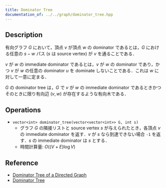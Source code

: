 ```yaml
---
title: Dominator Tree
documentation_of: ../../graph/dominator_tree.hpp
---
```


## Description

有向グラフ $G$ において，頂点 $v$ が頂点 $w$ の dominator であるとは，$G$ における任意の $s-w$ パス ($s$ は source vertex) が $v$ を通ることである．

$v$ が $w$ の immediate dominator であるとは，$v$ が $w$ の dominator であり，かつ $v$ が $w$ の任意の dominator $u$ を dominate しないことである．これは $w$ に対して一意に定まる．

$G$ の dominator tree は，$G$ で $v$ が $w$ の immediate dominator であるときかつそのときに限り有向辺 $(v, w)$ が存在するような有向木である．

## Operations

- `vector<int> dominator_tree(vector<vector<int>> G, int s)`
    - グラフ $G$ の隣接リストと source vertex $s$ が与えられたとき，各頂点 $v$ の immediate dominator を返す．$v$ が $s$ なら到達できない場合 `-1` を返す．$s$ の immediate dominator は $s$ とする．
    - 時間計算量: $O((V + E) \log V)$

## Reference

- [Dominator Tree of a Directed Graph](https://tanujkhattar.wordpress.com/2016/01/11/dominator-tree-of-a-directed-graph/)
- [Dominator Tree](https://sigma425.hatenablog.com/entry/2015/12/25/224053)